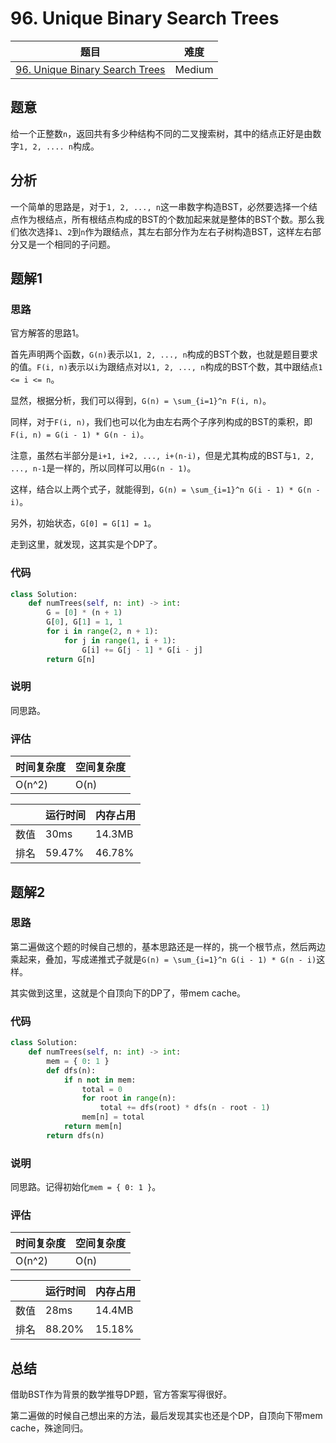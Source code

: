 # 96. Unique Binary Search Trees

| 题目 | 难度 |
| ---- | ---- |
| [96. Unique Binary Search Trees](https://leetcode.com/problems/unique-binary-search-trees/) | Medium |

## 题意

给一个正整数`n`，返回共有多少种结构不同的二叉搜索树，其中的结点正好是由数字`1, 2, .... n`构成。

## 分析

一个简单的思路是，对于`1, 2, ..., n`这一串数字构造BST，必然要选择一个结点作为根结点，所有根结点构成的BST的个数加起来就是整体的BST个数。那么我们依次选择`1`、`2`到`n`作为跟结点，其左右部分作为左右子树构造BST，这样左右部分又是一个相同的子问题。

## 题解1

### 思路

官方解答的思路1。

首先声明两个函数，`G(n)`表示以`1, 2, ..., n`构成的BST个数，也就是题目要求的值。`F(i, n)`表示以`i`为跟结点对以`1, 2, ..., n`构成的BST个数，其中跟结点`1 <= i <= n`。

显然，根据分析，我们可以得到，`G(n) = \sum_{i=1}^n F(i, n)`。

同样，对于`F(i, n)`，我们也可以化为由左右两个子序列构成的BST的乘积，即`F(i, n) = G(i - 1) * G(n - i)`。

注意，虽然右半部分是`i+1, i+2, ..., i+(n-i)`，但是尤其构成的BST与`1, 2, ..., n-1`是一样的，所以同样可以用`G(n - 1)`。

这样，结合以上两个式子，就能得到，`G(n) = \sum_{i=1}^n G(i - 1) * G(n - i)`。

另外，初始状态，`G[0] = G[1] = 1`。

走到这里，就发现，这其实是个DP了。

### 代码

```python
class Solution:
    def numTrees(self, n: int) -> int:
        G = [0] * (n + 1)
        G[0], G[1] = 1, 1
        for i in range(2, n + 1):
            for j in range(1, i + 1):
                G[i] += G[j - 1] * G[i - j]
        return G[n]
```

### 说明

同思路。

### 评估

| 时间复杂度 | 空间复杂度 |
| ---- | ---- |
| O(n^2) | O(n) |

| | 运行时间 | 内存占用 |
| ---- | ---- | ---- |
| 数值 | 30ms | 14.3MB |
| 排名 | 59.47% | 46.78% |

## 题解2

### 思路

第二遍做这个题的时候自己想的，基本思路还是一样的，挑一个根节点，然后两边乘起来，叠加，写成递推式子就是`G(n) = \sum_{i=1}^n G(i - 1) * G(n - i)`这样。

其实做到这里，这就是个自顶向下的DP了，带mem cache。

### 代码

```python
class Solution:
    def numTrees(self, n: int) -> int:
        mem = { 0: 1 }
        def dfs(n):
            if n not in mem:
                total = 0
                for root in range(n):
                    total += dfs(root) * dfs(n - root - 1)
                mem[n] = total
            return mem[n]
        return dfs(n)
```

### 说明

同思路。记得初始化`mem = { 0: 1 }`。

### 评估

| 时间复杂度 | 空间复杂度 |
| ---- | ---- |
| O(n^2) | O(n) |

| | 运行时间 | 内存占用 |
| ---- | ---- | ---- |
| 数值 | 28ms | 14.4MB |
| 排名 | 88.20% | 15.18% |

## 总结

借助BST作为背景的数学推导DP题，官方答案写得很好。

第二遍做的时候自己想出来的方法，最后发现其实也还是个DP，自顶向下带mem cache，殊途同归。
